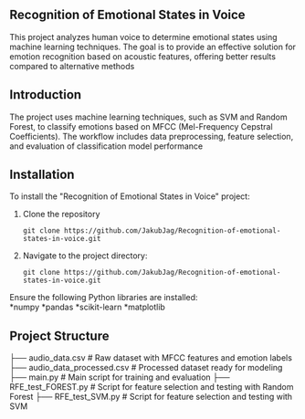 ## **Recognition of Emotional States in Voice**
This project analyzes human voice to determine emotional states using machine learning techniques. The goal is to provide an effective solution for emotion recognition based on acoustic features, offering better results compared to alternative methods

## **Introduction**
The project uses machine learning techniques, such as SVM and Random Forest, to classify emotions based on MFCC (Mel-Frequency Cepstral Coefficients). The workflow includes data preprocessing, feature selection, and evaluation of classification model performance

## **Installation**

To install the "Recognition of Emotional States in Voice" project:

1. Clone the repository
   
   `git clone https://github.com/JakubJag/Recognition-of-emotional-states-in-voice.git`

3. Navigate to the project directory:

   `git clone https://github.com/JakubJag/Recognition-of-emotional-states-in-voice.git`

Ensure the following Python libraries are installed:   
*numpy
*pandas
*scikit-learn
*matplotlib

## **Project Structure**


├── audio_data.csv   # Raw dataset with MFCC features and emotion labels
├── audio_data_processed.csv   # Processed dataset ready for modeling
├── main.py   # Main script for training and evaluation
├── RFE_test_FOREST.py   # Script for feature selection and testing with Random Forest
├── RFE_test_SVM.py   # Script for feature selection and testing with SVM





